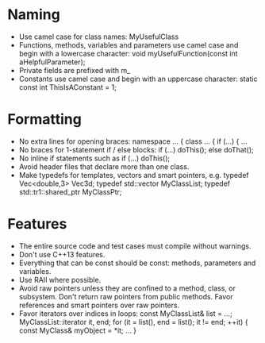 # Naming
- Use camel case for class names: MyUsefulClass
- Functions, methods, variables and parameters use camel case and begin with a lowercase character:
  void myUsefulFunction(const int aHelpfulParameter);
- Private fields are prefixed with m_
- Constants use camel case and begin with an uppercase character:
  static const int ThisIsAConstant = 1;

# Formatting
- No extra lines for opening braces:
  namespace … {
  class … {
  if (…) {
  …
- No braces for 1-statement if / else blocks:
  if (…)
    doThis();
  else
    doThat();
- No inline if statements such as
  if (…) doThis();
- Avoid header files that declare more than one class.
- Make typedefs for templates, vectors and smart pointers, e.g.
typedef Vec<double,3> Vec3d;
typedef std::vector<MyClass> MyClassList;
typedef std::tr1::shared_ptr<MyClass> MyClassPtr;

# Features
- The entire source code and test cases must compile without warnings.
- Don't use C++13 features.
- Everything that can be const should be const: methods, parameters and variables.
- Use RAII where possible.
- Avoid raw pointers unless they are confined to a method, class, or subsystem. Don't return raw pointers from public methods. Favor references and smart pointers over raw pointers.
- Favor iterators over indices in loops:
  const MyClassList& list = …;
  MyClassList::iterator it, end;
  for (it = list(), end = list(); it != end; ++it) {
    const MyClass& myObject = *it;
    …
  }

